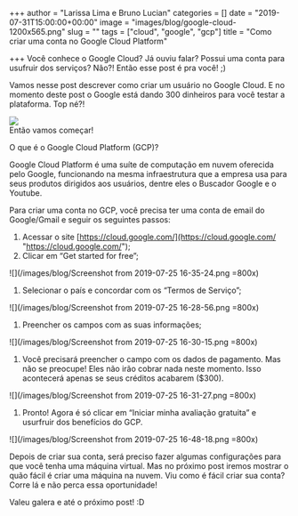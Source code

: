 +++
author = "Larissa Lima e Bruno Lucian"
categories = []
date = "2019-07-31T15:00:00+00:00"
image = "images/blog/google-cloud-1200x565.png"
slug = ""
tags = ["cloud", "google", "gcp"]
title = "Como criar uma conta no Google Cloud Platform"

+++
Você conhece o Google Cloud? Já ouviu falar? Possui uma conta para usufruir dos serviços? Não?! Então esse post é pra você!  ;)

Vamos nesse post descrever como criar um usuário no Google Cloud.  E no momento deste post o Google está dando 300 dinheiros para você testar a plataforma. Top né?!

![](/images/blog/uhul_lisa.gif)  
Então vamos começar!

O que é o Google Cloud Platform (GCP)?

Google Cloud Platform é uma suíte de computação em nuvem oferecida pelo Google, funcionando na mesma infraestrutura que a empresa usa para seus produtos dirigidos aos usuários, dentre eles o Buscador Google e o Youtube.

Para criar uma conta no GCP, você precisa ter uma conta de email do Google/Gmail  e seguir os seguintes passos:

1. Acessar o site [https://cloud.google.com/](https://cloud.google.com/ "https://cloud.google.com/");
2. Clicar em “Get started for free”;

![](/images/blog/Screenshot from 2019-07-25 16-35-24.png =800x)

1. Selecionar o país e concordar com os “Termos de Serviço”;

![](/images/blog/Screenshot from 2019-07-25 16-28-56.png =800x)

1. Preencher os campos com as suas informações;

![](/images/blog/Screenshot from 2019-07-25 16-30-15.png =800x)

1. Você precisará preencher o campo com os dados de pagamento. Mas não se preocupe! Eles não irão cobrar nada neste momento. Isso acontecerá apenas se seus créditos acabarem ($300).

![](/images/blog/Screenshot from 2019-07-25 16-31-27.png =800x)

1. Pronto! Agora é só clicar em “Iniciar minha avaliação gratuita” e usurfruir dos benefícios do GCP.

![](/images/blog/Screenshot from 2019-07-25 16-48-18.png =800x) 

Depois de criar sua conta, será preciso fazer algumas configurações para que você tenha uma máquina virtual. Mas no próximo post iremos mostrar o quão fácil é criar uma máquina na nuvem. Viu como é fácil criar sua conta? Corre lá e não perca essa oportunidade!

Valeu galera e até o próximo post! :D